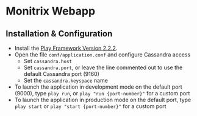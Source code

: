 # Monitrix Webapp

## Installation & Configuration

* Install the [Play Framework Version 2.2.2](http://downloads.typesafe.com/play/2.2.2/play-2.2.2.zip).
* Open the file ``conf/application.conf`` and configure Cassandra access
  * Set ``cassandra.host``
  * Set ``cassandra.port``, or leave the line commented out to use the default Cassandra port (9160)
  * Set the ``cassandra.keyspace`` name
* To launch the application in development mode on the default port (9000), type ``play run``, or ``play "run {port-number}"`` for a custom port
* To launch the application in production mode on the default port, type ``play start`` or ``play "start {port-number}"`` for a custom port  
